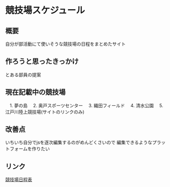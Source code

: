 # 競技場スケジュール

## 概要
自分が部活動にて使いそうな競技場の日程をまとめたサイト
## 作ろうと思ったきっかけ
とある部員の提案
## 現在記載中の競技場
　1. 夢の島
　2. 奥戸スポーツセンター
　3. 織田フィールド
　4. 清水公園
　5. 江戸川陸上競技場(サイトのリンクのみ)
## 改善点
いちいち自分でjsを逐次編集するのがめんどくさいので
編集できるようなプラットフォームを作りたい
## リンク
[競技場日程表](https://teru12012000.github.io/schedule/wp/dist/schedule.html)
